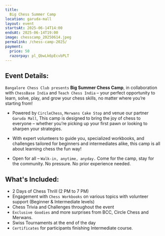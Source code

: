 ```yaml
---
title: 
  Big Chess Summer Camp
location: garuda-mall
layout: event
startsAt: 2025-06-14T14:00
endsAt: 2025-06-14T19:00
image: chesscamp_20250614.jpeg
permalink: /chess-camp-2025/
payment:
  price: 50
  razorpay: pl_QbwLk6pEcvbPLT
---
```

## Event Details:

`Bangalore Chess Club presents` **Big Summer Chess Camp**, in collaboration with `ChessBase India` and `Teach Chess India` – your perfect opportunity to learn, solve, play, and grow your chess skills, no matter where you’re starting from!

- Powered by `CircleChess`, `Merwans Cake Stop` and venue our partner `Garuda Mall`, This camp is designed to bring the joy of chess to everyone – whether you’re picking up your first pawn or looking to sharpen your strategies.

- With expert volunteers to guide you, specialized workbooks, and challenges tailored for beginners and intermediates alike, this camp is all about learning chess the fun way!

- Open for all – `Walk-in, anytime, anyday.` Come for the camp, stay for the community. No pressure. No prior experience needed.


## What's Included:
- 2 Days of Chess Thrill (2 PM to 7 PM)
- Engagement with `Chess Workbooks` on various topics with volunteer support (Beginner & Intermediate levels)
- Chess Trivia and Challenges throughout the event
- `Exclusive Goodies` and more surprises from BCC, Circle Chess and Merwans.
- Swiss Tournaments at the end of the day
- `Certificates` for participants finishing Intermediate course.
